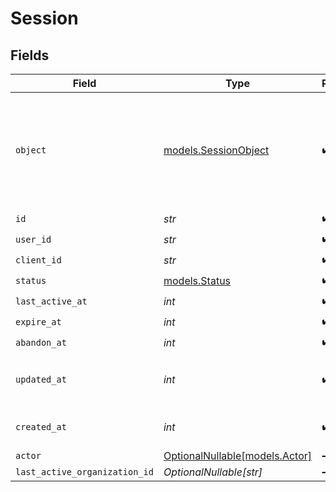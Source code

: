 # Session


## Fields

| Field                                                                                  | Type                                                                                   | Required                                                                               | Description                                                                            | Example                                                                                |
| -------------------------------------------------------------------------------------- | -------------------------------------------------------------------------------------- | -------------------------------------------------------------------------------------- | -------------------------------------------------------------------------------------- | -------------------------------------------------------------------------------------- |
| `object`                                                                               | [models.SessionObject](../models/sessionobject.md)                                     | :heavy_check_mark:                                                                     | String representing the object's type. Objects of the same type share the same value.<br/> | session                                                                                |
| `id`                                                                                   | *str*                                                                                  | :heavy_check_mark:                                                                     | N/A                                                                                    | sess_123456789abcd                                                                     |
| `user_id`                                                                              | *str*                                                                                  | :heavy_check_mark:                                                                     | N/A                                                                                    | user_123456789abcd                                                                     |
| `client_id`                                                                            | *str*                                                                                  | :heavy_check_mark:                                                                     | N/A                                                                                    | client_123456789abcd                                                                   |
| `status`                                                                               | [models.Status](../models/status.md)                                                   | :heavy_check_mark:                                                                     | N/A                                                                                    | active                                                                                 |
| `last_active_at`                                                                       | *int*                                                                                  | :heavy_check_mark:                                                                     | N/A                                                                                    | 1622471123                                                                             |
| `expire_at`                                                                            | *int*                                                                                  | :heavy_check_mark:                                                                     | N/A                                                                                    | 1685471123                                                                             |
| `abandon_at`                                                                           | *int*                                                                                  | :heavy_check_mark:                                                                     | N/A                                                                                    | 1630471123                                                                             |
| `updated_at`                                                                           | *int*                                                                                  | :heavy_check_mark:                                                                     | Unix timestamp of last update.<br/>                                                    | 1622532323                                                                             |
| `created_at`                                                                           | *int*                                                                                  | :heavy_check_mark:                                                                     | Unix timestamp of creation.<br/>                                                       | 1622470000                                                                             |
| `actor`                                                                                | [OptionalNullable[models.Actor]](../models/actor.md)                                   | :heavy_minus_sign:                                                                     | N/A                                                                                    | <nil>                                                                                  |
| `last_active_organization_id`                                                          | *OptionalNullable[str]*                                                                | :heavy_minus_sign:                                                                     | N/A                                                                                    | org_123456789abcd                                                                      |